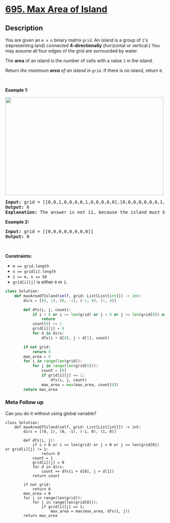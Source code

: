 # [695. Max Area of Island](https://leetcode.com/problems/max-area-of-island)


## Description

<!-- description:start -->

<p>You are given an <code>m x n</code> binary matrix <code>grid</code>. An island is a group of <code>1</code>&#39;s (representing land) connected <strong>4-directionally</strong> (horizontal or vertical.) You may assume all four edges of the grid are surrounded by water.</p>

<p>The <strong>area</strong> of an island is the number of cells with a value <code>1</code> in the island.</p>

<p>Return <em>the maximum <strong>area</strong> of an island in </em><code>grid</code>. If there is no island, return <code>0</code>.</p>

<p>&nbsp;</p>
<p><strong class="example">Example 1:</strong></p>
<img alt="" src="https://fastly.jsdelivr.net/gh/doocs/leetcode@main/solution/0600-0699/0695.Max%20Area%20of%20Island/images/maxarea1-grid.jpg" style="width: 500px; height: 310px;" />
<pre>
<strong>Input:</strong> grid = [[0,0,1,0,0,0,0,1,0,0,0,0,0],[0,0,0,0,0,0,0,1,1,1,0,0,0],[0,1,1,0,1,0,0,0,0,0,0,0,0],[0,1,0,0,1,1,0,0,1,0,1,0,0],[0,1,0,0,1,1,0,0,1,1,1,0,0],[0,0,0,0,0,0,0,0,0,0,1,0,0],[0,0,0,0,0,0,0,1,1,1,0,0,0],[0,0,0,0,0,0,0,1,1,0,0,0,0]]
<strong>Output:</strong> 6
<strong>Explanation:</strong> The answer is not 11, because the island must be connected 4-directionally.
</pre>

<p><strong class="example">Example 2:</strong></p>

<pre>
<strong>Input:</strong> grid = [[0,0,0,0,0,0,0,0]]
<strong>Output:</strong> 0
</pre>

<p>&nbsp;</p>
<p><strong>Constraints:</strong></p>

<ul>
	<li><code>m == grid.length</code></li>
	<li><code>n == grid[i].length</code></li>
	<li><code>1 &lt;= m, n &lt;= 50</code></li>
	<li><code>grid[i][j]</code> is either <code>0</code> or <code>1</code>.</li>
</ul>


```python
class Solution:
    def maxAreaOfIsland(self, grid: List[List[int]]) -> int:
        dirs = [(0, 1), (0, -1), (-1, 0), (1, 0)]

        def dfs(i, j, count):
            if i < 0 or i >= len(grid) or j < 0 or j >= len(grid[0]) or grid[i][j] != 1:
                return
            count[0] += 1
            grid[i][j] = 0
            for d in dirs:
                dfs(i + d[0], j + d[1], count)

        if not grid:
            return 0
        max_area = 0
        for i in range(len(grid)):
            for j in range(len(grid[0])):
                count = [0]
                if grid[i][j] == 1:
                    dfs(i, j, count)
                max_area = max(max_area, count[0])
        return max_area
```

### Meta Follow up
Can you do it without using global variable?
```python3
class Solution:
    def maxAreaOfIsland(self, grid: List[List[int]]) -> int:
        dirs = [(0, 1), (0, -1), (-1, 0), (1, 0)]

        def dfs(i, j):
            if i < 0 or i >= len(grid) or j < 0 or j >= len(grid[0]) or grid[i][j] != 1:
                return 0
            count = 1
            grid[i][j] = 0
            for d in dirs:
                count += dfs(i + d[0], j + d[1])
            return count

        if not grid:
            return 0
        max_area = 0
        for i in range(len(grid)):
            for j in range(len(grid[0])):
                if grid[i][j] == 1:
                    max_area = max(max_area, dfs(i, j))
        return max_area
```
